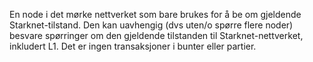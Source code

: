 En node i det mørke nettverket som bare brukes for å be om gjeldende Starknet-tilstand. Den kan uavhengig (dvs uten/o spørre flere noder) besvare spørringer om den gjeldende tilstanden til Starknet-nettverket, inkludert L1. Det er ingen transaksjoner i bunter eller partier.